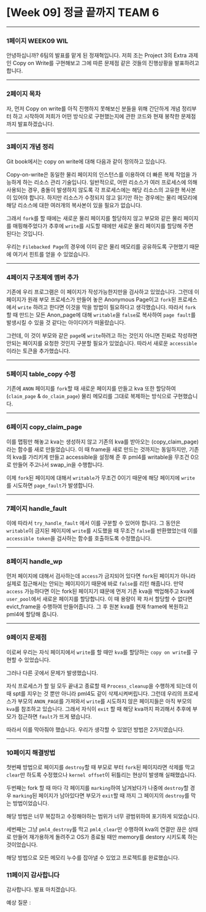 # [Week 09] 정글 끝까지 TEAM 6


**********

### 1페이지 WEEK09 WIL

안녕하십니까? 6팀의 발표를 맡게 된 정재혁입니다.
저희 조는 Project 3의 Extra 과제인 Copy on Write를 구현해보고 그에 따른 문제점 같은 것들의 진행상황을 발표하려고 합니다.

***********

### 2페이지 목차

자, 먼저 Copy on write를 아직 진행하지 못해보신 분들을 위해 간단하게 개념 정리부터 하고 시작하여 저희가 어떤 방식으로 구현했는지에 관한 코드와 현재 봉착한 문제점 까지 발표하겠습니다.

***********

### 3페이지 개념 정리

Git book에서는 copy on write에 대해 다음과 같이 정의하고 있습니다.

Copy-on-write은 동일한 물리 페이지의 인스턴스를 이용하여 더 빠른 복제 작업을 가능하게 하는 리소스 관리 기술입니다. 일반적으로, 어떤 리소스가 여러 프로세스에 의해 사용되는 경우, 충돌이 발생하지 않도록 각 프로세스에는 해당 리소스의 고유한 복사본이 있어야 합니다. 하지만 리소스가 수정되지 않고 읽기만 하는 경우에는 물리 메모리에 해당 리소스에 대한 여러개의 복사본이 있을 필요가 없습니다.

그래서 `fork`를 할 때에는 새로운 물리 페이지를 할당하지 않고 부모와 같은 물리 페이지를 매핑해주었다가 추후에 `write`를 시도할 때에만 새로운 물리 페이지를 할당해 주면 된다는 것입니다.

우리는 `Filebacked Page`의 경우에 이미 같은 물리 메모리를 공유하도록 구현했기 때문에 여기서 힌트를 얻을 수 있었습니다.
***********

### 4페이지 구조체에 멤버 추가

기존에 우리 프로그램은 이 페이지가 작성가능한지만을 검사하고 있었습니다. 그런데 이 페이지가 원래 부모 프로세스가 만들어 놓은 Anonymous Page이고  `fork`된 프로세스에서 `write` 하려고 한다면 이것을 막을 방법이 필요하다고 생각했습니다. 따라서 `fork`할 때 만드는 모든 Anon_page에 대해 `writable`을 `false`로 복사하여 `page fault`를 발생시킬 수 있을 것 같다는 아이디어가 떠올랐습니다. 

그런데, 이 것이 부모와 같은 `page`에 `write`하려고 하는 것인지 아니면 진짜로 작성하면 안되는 페이지를 요청한 것인지 구분할 필요가 있었습니다. 따라서 새로운 `accessible` 이라는 토큰을 추가했습니다.

************

### 5페이지 table_copy 수정

기존에 `ANON` 페이지를 `fork`할 때 새로운 페이지를 만들고 kva 또한 할당하여 (`claim_page` & `do_claim_page`) 물리 메모리를 그대로 복제하는 방식으로 구현했습니다. 

************

### 6페이지 copy_claim_page

이를 맵핑만 해놓고 kva는 생성하지 않고 기존의 kva를 받아오는 (copy_claim_page)라는 함수를 새로 만들었습니다. 이 때 frame을 새로 만드는 것까지는 동일하지만, 기존의 kva를 가리키게 만들고 accessible을 설정해 준 후 pml4를 writable을 무조건 0으로 만들어 주고나서 swap_in을 수행합니다.

이제 `fork`된 페이지에 대해서 `writable`가 무조건 0이기 때문에 해당 페이지에 `write`를 시도하면 `page_fault`가 발생합니다.

************

### 7페이지 handle_fault

이에 따라서 `try_handle_fault` 에서 이를 구분할 수 있어야 합니다. 그 동안은 `writable`이 금지된 페이지에 `write`를 시도했을 때 무조건 `false`를 반환했었는데 이를 `accessible token`을 검사하는 함수를 호출하도록 수정했습니다.

************

### 8페이지 handle_wp

먼저 페이지에 대해서 검사하는데 `access`가 금지되어 있다면 `fork`된 페이지가 아니라 실제로 접근해서는 안되는 페이지이기 때문에 바로 `false`를 리턴 해줍니다. 만약 `access` 가능하다면 이는 fork된 페이지기 떄문에 먼저 기존 kva을 백업해주고 kva에 `user_pool`에서 새로운 페이지를 할당합니다. 이 때 용량이 꽉 차서 할당할 수 없다면 evict_frame을 수행하여 만들어줍니다. 그 후 원본 kva를 현재 frame에 복원하고 pml4에 할당해 줍니다.

************

### 9페이지 문제점

이로써 우리는 자식 페이지에서 `write`를 할 때만 `kva`를 할당하는 `copy on write`를 구현할 수 있었습니다.

그러나 다른 곳에서 문제가 발생했습니다. 

자식 프로세스가 할 일 모두 끝내고 종료할 때 `Process_cleanup`을 수행하게 되는데 이 때 spt를 지우는 것 뿐만 아니라 pml4도 같이 삭제시켜버립니다. 그런데 우리의 프로세스가 부모의 `ANON_PAGE`를 가져와서 `write`를 시도하지 않은 페이지들은 아직 부모의 `kva`를 참조하고 있습니다. 그래서 자식이 `exit` 할 때 해당 kva까지 파괴해서 추후에 부모가 접근하면 `fault`가 뜨게 됐습니다.

따라서 이를 막아줘야 했습니다. 우리가 생각할 수 있었던 방법은 2가지였습니다.

************

### 10페이지 해결방법

첫번째 방법으로 페이지를 `destroy`할 때 부모로 부터 `fork`된 페이지라면 삭제를 막고 `clear`만 하도록 수정했으나 `kernel offset`이 뒤틀리는 현상이 발생해 실패했습니다.

두번째는 fork 할 때 마다 각 페이지를 `marking`하여 남겨놨다가 나중에 `destroy`할 경우 `marking`된 페이지가 남아있다면 부모가 `exit`할 때 까지 그 페이지의 `destroy`를 막는 방법이었습니다.

해당 방법은 너무 복잡하고 수정해야하는 범위가 너무 광범위하여 포기하게 되었습니다.

세번째는 그냥 `pml4_destroy`를 막고 `pml4_clear`만 수행하여 kva의 연결만 끊은 상태로 만들어 재가용하게 돌려주고 OS가 종료될 때만 memory를 destory 시키도록 하는 것이었습니다.

해당 방법으로 모든 메모리 누수를 잡아낼 수 있었고 프로젝트를 완료했습니다.

### 11페이지 감사합니다

감사합니다. 발표 마치겠습니다.

예상 질문 :
